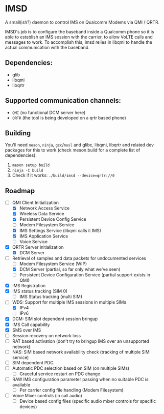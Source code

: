 # IMSD

A small(ish?) daemon to control IMS on Qualcomm Modems via QMI / QRTR.

IMSD's job is to configure the baseband inside a Qualcomm phone so it is able to establish an IMS session with the carrier, to allow VoLTE calls and messages to work. To accomplish this, imsd relies in libqmi to handle the actual communication with the baseband.

## Dependencies:
- glib
- libqmi
- libqrtr

## Supported communication channels:
- `QMI` (no functional DCM server here)
- `QRTR` (the tool is being developed on a qrtr based phone)

## Building
You'll need `meson`, `ninja`, `gcc`/`musl` and glibc, libqmi, libqrtr and related dev packages for this to work (check meson.build for a complete list of dependencies).

1. `meson setup build`
2. `ninja -C build`
3. Check if it works: `./build/imsd --device=qrtr://0`

## Roadmap
* [ ] QMI Client Initialization
  * [X] Network Access Service
  * [X] Wireless Data Service
  * [X] Persistent Device Config Service
  * [ ] Modem Filesystem Service
  * [X] IMS Settings Service (libqmi calls it IMS)
  * [X] IMS Application Service
  * [ ] Voice Service
* [X] QRTR Server initialization
  * [X] DCM Server
* [ ] Retrieval of samples and data packets for undocumented services
  * [ ] Modem Filesystem Service (WIP)
  * [X] DCM Server (partial, so far only what we've seen)
  * [ ] Persistent Device Configuration Service (partial support exists in QMI)
* [X] IMS Registration
* [X] IMS status tracking (SIM 0)
  * [ ] IMS Status tracking (multi SIM)
* [ ] WDS: Support for multiple IMS sessions in multiple SIMs
  * [X] IPv4
  * [ ] IPv6
* [X] DCM: SIM slot dependent session bringup
* [X] IMS Call capability
* [X] SMS over IMS
* [ ] Session recovery on network loss
* [ ] RAT based activation (don't try to bringup IMS over an unsupported network)
* [ ] NAS: SIM based network availability check (tracking of multiple SIM service)
* [ ] SIM dependent PDC
* [ ] Automatic PDC selection based on SIM (on multiple SIMs)
  * [ ] Graceful service restart on PDC change
* [ ] RAW IMS configuration parameter passing when no suitable PDC is available
  * [ ] Per carrier config file handling (Modem Filesystem)
* [ ] Voice Mixer controls (in call audio)
  * [ ] Device based config files (specific audio mixer controls for specific devices)
